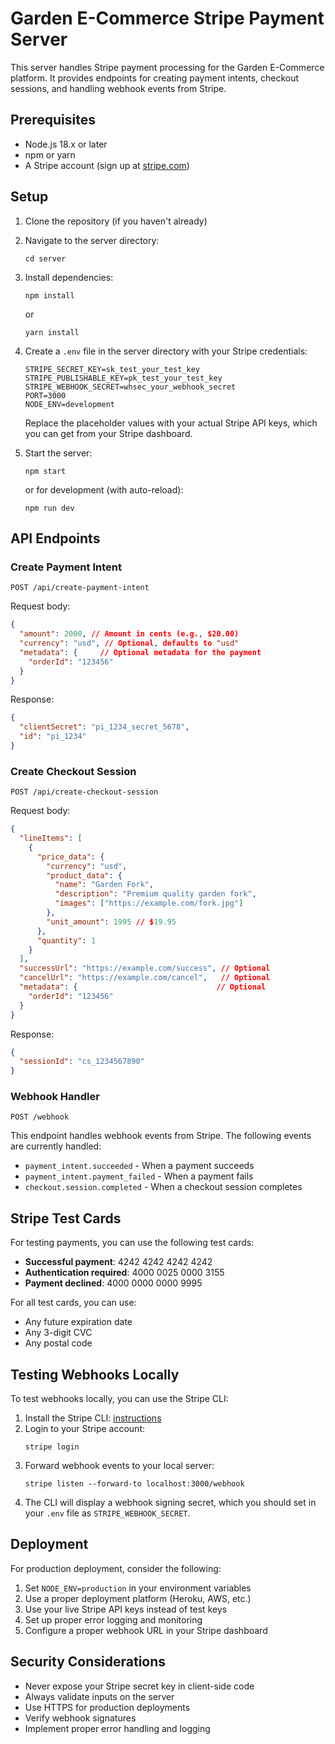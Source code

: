 # Garden E-Commerce Stripe Payment Server

This server handles Stripe payment processing for the Garden E-Commerce platform. It provides endpoints for creating payment intents, checkout sessions, and handling webhook events from Stripe.

## Prerequisites

- Node.js 18.x or later
- npm or yarn
- A Stripe account (sign up at [stripe.com](https://stripe.com))

## Setup

1. Clone the repository (if you haven't already)
2. Navigate to the server directory:
   ```
   cd server
   ```
3. Install dependencies:
   ```
   npm install
   ```
   or
   ```
   yarn install
   ```
4. Create a `.env` file in the server directory with your Stripe credentials:
   ```
   STRIPE_SECRET_KEY=sk_test_your_test_key
   STRIPE_PUBLISHABLE_KEY=pk_test_your_test_key
   STRIPE_WEBHOOK_SECRET=whsec_your_webhook_secret
   PORT=3000
   NODE_ENV=development
   ```

   Replace the placeholder values with your actual Stripe API keys, which you can get from your Stripe dashboard.

5. Start the server:
   ```
   npm start
   ```
   or for development (with auto-reload):
   ```
   npm run dev
   ```

## API Endpoints

### Create Payment Intent

```
POST /api/create-payment-intent
```

Request body:
```json
{
  "amount": 2000, // Amount in cents (e.g., $20.00)
  "currency": "usd", // Optional, defaults to "usd"
  "metadata": {     // Optional metadata for the payment
    "orderId": "123456"
  }
}
```

Response:
```json
{
  "clientSecret": "pi_1234_secret_5678",
  "id": "pi_1234"
}
```

### Create Checkout Session

```
POST /api/create-checkout-session
```

Request body:
```json
{
  "lineItems": [
    {
      "price_data": {
        "currency": "usd",
        "product_data": {
          "name": "Garden Fork",
          "description": "Premium quality garden fork",
          "images": ["https://example.com/fork.jpg"]
        },
        "unit_amount": 1995 // $19.95
      },
      "quantity": 1
    }
  ],
  "successUrl": "https://example.com/success", // Optional
  "cancelUrl": "https://example.com/cancel",   // Optional
  "metadata": {                               // Optional
    "orderId": "123456"
  }
}
```

Response:
```json
{
  "sessionId": "cs_1234567890"
}
```

### Webhook Handler

```
POST /webhook
```

This endpoint handles webhook events from Stripe. The following events are currently handled:

- `payment_intent.succeeded` - When a payment succeeds
- `payment_intent.payment_failed` - When a payment fails
- `checkout.session.completed` - When a checkout session completes

## Stripe Test Cards

For testing payments, you can use the following test cards:

- **Successful payment**: 4242 4242 4242 4242
- **Authentication required**: 4000 0025 0000 3155
- **Payment declined**: 4000 0000 0000 9995

For all test cards, you can use:
- Any future expiration date
- Any 3-digit CVC
- Any postal code

## Testing Webhooks Locally

To test webhooks locally, you can use the Stripe CLI:

1. Install the Stripe CLI: [instructions](https://stripe.com/docs/stripe-cli)
2. Login to your Stripe account:
   ```
   stripe login
   ```
3. Forward webhook events to your local server:
   ```
   stripe listen --forward-to localhost:3000/webhook
   ```
4. The CLI will display a webhook signing secret, which you should set in your `.env` file as `STRIPE_WEBHOOK_SECRET`.

## Deployment

For production deployment, consider the following:

1. Set `NODE_ENV=production` in your environment variables
2. Use a proper deployment platform (Heroku, AWS, etc.)
3. Use your live Stripe API keys instead of test keys
4. Set up proper error logging and monitoring
5. Configure a proper webhook URL in your Stripe dashboard

## Security Considerations

- Never expose your Stripe secret key in client-side code
- Always validate inputs on the server
- Use HTTPS for production deployments
- Verify webhook signatures
- Implement proper error handling and logging 